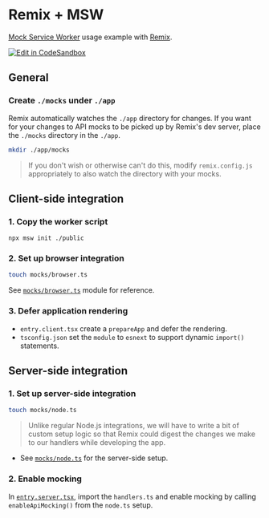 # Remix + MSW

[Mock Service Worker](https://github.com/mswjs/msw) usage example with [Remix](https://github.com/remix-run/remix).

[![Edit in CodeSandbox](https://assets.codesandbox.io/github/button-edit-lime.svg)](https://codesandbox.io/p/sandbox/github/mswjs/examples-new/tree/main/examples/with-remix)

## General

### Create `./mocks` under `./app`

Remix automatically watches the `./app` directory for changes. If you want for your changes to API mocks to be picked up by Remix's dev server, place the `./mocks` directory in the `./app`.

```sh
mkdir ./app/mocks
```

> If you don't wish or otherwise can't do this, modify `remix.config.js` appropriately to also watch the directory with your mocks.

## Client-side integration

### 1. Copy the worker script

```
npx msw init ./public
```

### 2. Set up browser integration

```sh
touch mocks/browser.ts
```

See [`mocks/browser.ts`](./app/mocks/browser.ts) module for reference.

### 3. Defer application rendering

- `entry.client.tsx` create a `prepareApp` and defer the rendering.
- `tsconfig.json` set the `module` to `esnext` to support dynamic `import()` statements.

## Server-side integration

### 1. Set up server-side integration

```sh
touch mocks/node.ts
```

> Unlike regular Node.js integrations, we will have to write a bit of custom setup logic so that Remix could digest the changes we make to our handlers while developing the app.

- See [`mocks/node.ts`](./app/mocks/node.ts) for the server-side setup.

### 2. Enable mocking

In [`entry.server.tsx`](./app/entry.server.tsx), import the `handlers.ts` and enable mocking by calling `enableApiMocking()` from the `node.ts` setup.
